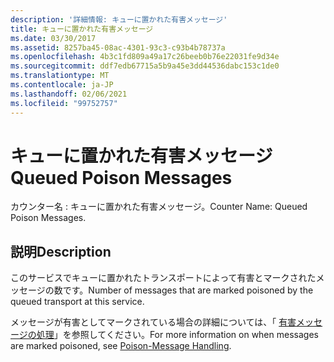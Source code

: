 ```yaml
---
description: '詳細情報: キューに置かれた有害メッセージ'
title: キューに置かれた有害メッセージ
ms.date: 03/30/2017
ms.assetid: 8257ba45-08ac-4301-93c3-c93b4b78737a
ms.openlocfilehash: 4b3c1fd809a49a17c26beeb0b76e22031fe9d34e
ms.sourcegitcommit: ddf7edb67715a5b9a45e3dd44536dabc153c1de0
ms.translationtype: MT
ms.contentlocale: ja-JP
ms.lasthandoff: 02/06/2021
ms.locfileid: "99752757"
---
```

# <a name="queued-poison-messages"></a><span data-ttu-id="65c79-103">キューに置かれた有害メッセージ</span><span class="sxs-lookup"><span data-stu-id="65c79-103">Queued Poison Messages</span></span>

<span data-ttu-id="65c79-104">カウンター名 : キューに置かれた有害メッセージ。</span><span class="sxs-lookup"><span data-stu-id="65c79-104">Counter Name: Queued Poison Messages.</span></span>  
  
## <a name="description"></a><span data-ttu-id="65c79-105">説明</span><span class="sxs-lookup"><span data-stu-id="65c79-105">Description</span></span>  

 <span data-ttu-id="65c79-106">このサービスでキューに置かれたトランスポートによって有害とマークされたメッセージの数です。</span><span class="sxs-lookup"><span data-stu-id="65c79-106">Number of messages that are marked poisoned by the queued transport at this service.</span></span>  
  
 <span data-ttu-id="65c79-107">メッセージが有害としてマークされている場合の詳細については、「 [有害メッセージの処理](../../feature-details/poison-message-handling.md)」を参照してください。</span><span class="sxs-lookup"><span data-stu-id="65c79-107">For more information on when messages are marked poisoned, see [Poison-Message Handling](../../feature-details/poison-message-handling.md).</span></span>
